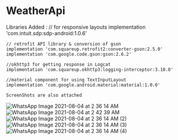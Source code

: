 # WeatherApi

Libraries Added :
    // for responsive layouts
    implementation 'com.intuit.sdp:sdp-android:1.0.6'
    
    // retrofit API library & conversion of gson
    implementation 'com.squareup.retrofit2:converter-gson:2.5.0'
    implementation 'com.google.code.gson:gson:2.6.2'
    
    //okhttp3 for getting response in Logcat
    implementation 'com.squareup.okhttp3:logging-interceptor:3.10.0'
    
    //material component for using TextInputLayout
    implementation 'com.google.android.material:material:1.0.0'

    ScreenShots are also attached
   ![WhatsApp Image 2021-08-04 at 2 36 14 AM](https://user-images.githubusercontent.com/52179440/128086963-2bac5056-9f0a-4604-b32e-091f8dbd248c.jpeg)
   ![WhatsApp Image 2021-08-04 at 2 42 39 AM](https://user-images.githubusercontent.com/52179440/128087000-126dd96e-2849-4ec5-92e6-2af9cf7d62dc.jpeg)
![WhatsApp Image 2021-08-04 at 2 36 14 AM (2)](https://user-images.githubusercontent.com/52179440/128087021-50a7c186-9e1b-46f4-85a3-9802f16257e8.jpeg)
![WhatsApp Image 2021-08-04 at 2 36 14 AM (3)](https://user-images.githubusercontent.com/52179440/128087046-0978e235-7470-4c79-b121-d547b00a57e9.jpeg)
![WhatsApp Image 2021-08-04 at 2 36 14 AM (4)](https://user-images.githubusercontent.com/52179440/128087059-f0e0b2e1-1b6a-413b-9094-02116cd8915d.jpeg)

